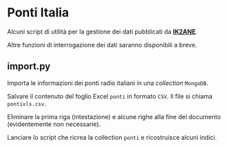 # Ponti Italia
Alcuni script di utilità per la gestione dei dati pubblicati da <b><a href="http://www.ik2ane.it/ham.htm">IK2ANE</a></b>.

Altre funzioni di interrogazione dei dati saranno disponibili a breve.

## import.py
Importa le informazioni dei ponti radio italiani in una <i>collection</i> <code>MongoDB</code>.

Salvare il contenuto del foglio Excel <code>ponti</code> in formato <code>CSV</code>. Il file si chiama <code>pontixls.csv</code>.

Eliminare la prima riga (intestazione) e alcune righe alla fine del documento (evidentemente non necessarie).

Lanciare lo script che ricrea la collection <code>ponti</code> e ricostruisce alcuni indici.
